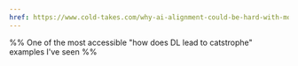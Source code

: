 ```yaml
---
href: https://www.cold-takes.com/why-ai-alignment-could-be-hard-with-modern-deep-learning/
---
```


%% One of the most accessible "how does DL lead to catstrophe" examples I've seen %%
